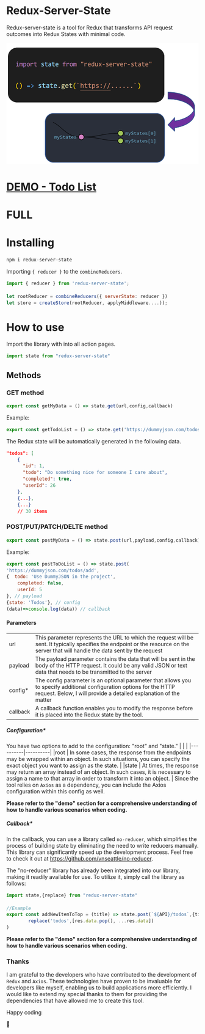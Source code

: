 # Redux-Server-State
Redux-server-state is a tool for Redux that transforms API request outcomes into Redux States with minimal code.

![](https://raw.githubusercontent.com/vnseattle/redux-server-state/main/document/redux-server-state.png)

# [DEMO  - Todo List ](https://github.com/vnseattle/redux-server-state/tree/main/demo ) 
# FULL
# Installing
```js
npm i redux-server-state
```
Importing ```{ reducer }``` to the ```combineReducers```.

```js
import { reducer } from 'redux-server-state';

let rootReducer = combineReducers({ serverState: reducer })
let store = createStore(rootReducer, applyMiddleware....));
```

# How to use
Import the library with into all action pages.
```js
import state from "redux-server-state"
```
## Methods
### GET  method
```js
export const getMyData = () => state.get(url,config,callback)
```
Example:
```js
export const getTodoList = () => state.get('https://dummyjson.com/todos') 
```
The Redux state will be automatically generated in the following data.
```json
"todos": [
    {
      "id": 1,
      "todo": "Do something nice for someone I care about",
      "completed": true,
      "userId": 26
    },
    {...},
    {...}
    // 30 items
```

### POST/PUT/PATCH/DELTE  method
```js
export const postMyData = () => state.post(url,payload,config,callback)
```
Example:
```js
export const postToDoList = () => state.post(
'https://dummyjson.com/todos/add', 
{  todo: 'Use DummyJSON in the project',
    completed: false,
    userId: 5
}, // payload
{state: 'Todos'}, // config 
(data)=>console.log(data)) // callback
```
#### Parameters
| |  |
|----------|----------|
|   url  |   This parameter represents the URL to which the request will be sent. It typically specifies the endpoint or the resource on the server that will handle the data sent by the request |   
|   payload  |   The payload parameter contains the data that will be sent in the body of the HTTP request. It could be any valid JSON or text data that needs to be transmitted to the server | 
|   config*  |   The config parameter is an optional parameter that allows you to specify additional configuration options for the HTTP request. Below, I will provide a detailed explanation of the matter| 
|   callback  |   A callback function enables you to modify the response before it is placed into the Redux state by the tool. | 
##### Configuration*
You have two options to add to the configuration: "root" and "state."
| |  |
|----------|----------|
|root | In some cases, the response from the endpoints may be wrapped within an object. In such situations, you can specify the exact object you want to assign as the state. |
|state | At times, the response may return an array instead of an object. In such cases, it is necessary to assign a name to that array in order to transform it into an object. |
Since the tool relies on ```Axios``` as a dependency, you can include the Axios configuration within this config as well.

**Please refer to the "demo" section for a comprehensive understanding of how to handle various scenarios when coding.**

##### Callback*
In the callback, you can use a library called ```no-reducer```, which simplifies the process of building state by eliminating the need to write reducers manually. This library can significantly speed up the development process. Feel free to check it out at https://github.com/vnseattle/no-reducer.

The "no-reducer" library has already been integrated into our library, making it readily available for use. To utilize it, simply call the library as follows: 

```js
import state,{replace} from "redux-server-state"

//Example
export const addNewItemToTop = (title) => state.post(`${API}/todos`,{title,completed:false},null,(res) =>
        replace('todos',[res.data.pop(), ...res.data])
)
```
**Please refer to the "demo" section for a comprehensive understanding of how to handle various scenarios when coding.**
### Thanks
I am grateful to the developers who have contributed to the development of ```Redux``` and ```Axios```. These technologies have proven to be invaluable for developers like myself, enabling us to build applications more efficiently. I would like to extend my special thanks to them for providing the dependencies that have allowed me to create this tool.

Happy coding

🥔